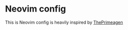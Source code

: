 # Neovim config

This is Neovim config is heavily inspired by [ThePrimeagen](https://github.com/ThePrimeagen/init.lua)
